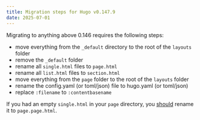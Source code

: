 ```yaml
---
title: Migration steps for Hugo v0.147.9
date: 2025-07-01
---
```


Migrating to anything above 0.146 requires the following steps:

- move everything from the `_default` directory to the root of the `layouts` folder
- remove the `_default` folder
- rename all `single.html` files to `page.html`
- rename all `list.html` files to `section.html`
- move everything from the `page` folder to the root of the `layouts` folder
- rename the config.yaml (or toml/json) file to hugo.yaml (or toml/json)
- replace `:filename` to `:contentbasename`

If you had an empty `single.html` in your `page` directory, you [should](https://discourse.gohugo.io/t/possible-bug-single-layout-for-pages-in-v0-147-9/55179/8) rename it to `page.page.html`.